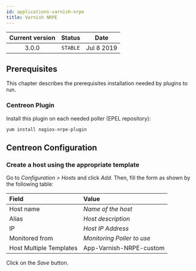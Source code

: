 ```yaml
---
id: applications-varnish-nrpe
title: Varnish NRPE
---
```


| Current version | Status | Date |
| :-: | :-: | :-: |
| 3.0.0 | `STABLE` | Jul  8 2019 |

## Prerequisites

This chapter describes the prerequisites installation needed by plugins to run.

### Centreon Plugin

Install this plugin on each needed poller (EPEL repository):

``` shell
yum install nagios-nrpe-plugin
```

## Centreon Configuration

### Create a host using the appropriate template

Go to *Configuration \> Hosts* and click *Add*. Then, fill the form as shown by
the following table:

| Field                   | Value                      |
| :---------------------- | :------------------------- |
| Host name               | *Name of the host*         |
| Alias                   | *Host description*         |
| IP                      | *Host IP Address*          |
| Monitored from          | *Monitoring Poller to use* |
| Host Multiple Templates | App-Varnish-NRPE-custom    |

Click on the *Save* button.

